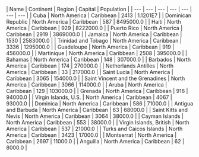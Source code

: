 | Name | Continent | Region | Capital | Population | 
| --- | --- | --- | --- | --- | --- | --- |
| Cuba | North America | Caribbean | 2413 | 1.1201E7 |
| Dominican Republic | North America | Caribbean | 587 | 8495000.0 |
| Haiti | North America | Caribbean | 929 | 8222000.0 |
| Puerto Rico | North America | Caribbean | 2919 | 3869000.0 |
| Jamaica | North America | Caribbean | 1530 | 2583000.0 |
| Trinidad and Tobago | North America | Caribbean | 3336 | 1295000.0 |
| Guadeloupe | North America | Caribbean | 919 | 456000.0 |
| Martinique | North America | Caribbean | 2508 | 395000.0 |
| Bahamas | North America | Caribbean | 148 | 307000.0 |
| Barbados | North America | Caribbean | 174 | 270000.0 |
| Netherlands Antilles | North America | Caribbean | 33 | 217000.0 |
| Saint Lucia | North America | Caribbean | 3065 | 154000.0 |
| Saint Vincent and the Grenadines | North America | Caribbean | 3066 | 114000.0 |
| Aruba | North America | Caribbean | 129 | 103000.0 |
| Grenada | North America | Caribbean | 916 | 94000.0 |
| Virgin Islands, U.S. | North America | Caribbean | 4067 | 93000.0 |
| Dominica | North America | Caribbean | 586 | 71000.0 |
| Antigua and Barbuda | North America | Caribbean | 63 | 68000.0 |
| Saint Kitts and Nevis | North America | Caribbean | 3064 | 38000.0 |
| Cayman Islands | North America | Caribbean | 553 | 38000.0 |
| Virgin Islands, British | North America | Caribbean | 537 | 21000.0 |
| Turks and Caicos Islands | North America | Caribbean | 3423 | 17000.0 |
| Montserrat | North America | Caribbean | 2697 | 11000.0 |
| Anguilla | North America | Caribbean | 62 | 8000.0 |
